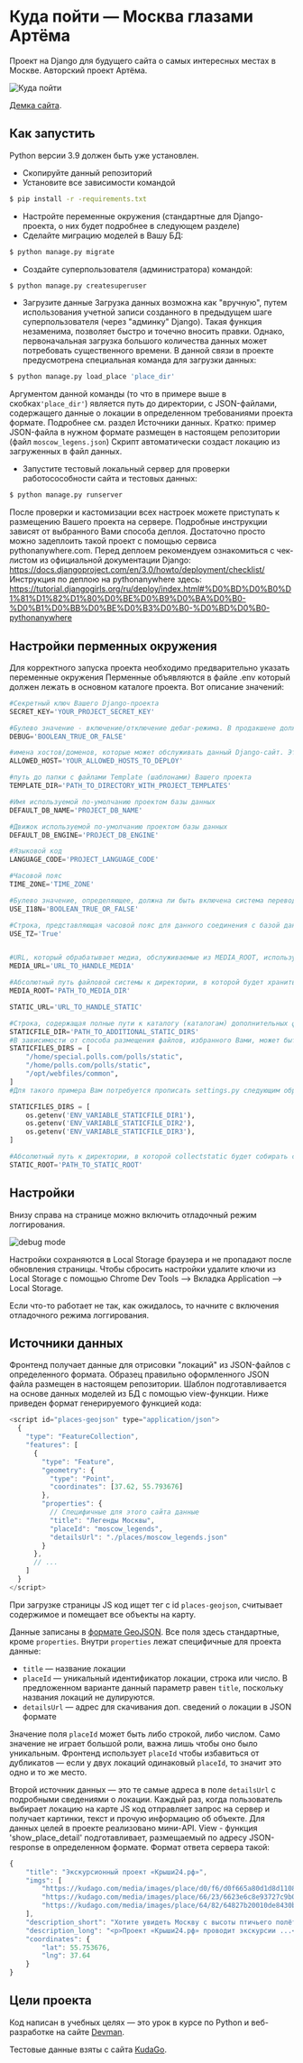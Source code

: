 # Куда пойти — Москва глазами Артёма
Проект на Django для будущего сайта о самых интересных местах в Москве. Авторский проект Артёма.

![&#x41A;&#x443;&#x434;&#x430; &#x43F;&#x43E;&#x439;&#x442;&#x438;](https://github.com/devmanorg/where-to-go-frontend/blob/master/.gitbook/assets/site.png?raw=true)

[Демка сайта](https://migheli.pythonanywhere.com).

## Как запустить

Python версии 3.9 должен быть уже установлен.
* Скопируйте данный репозиторий
* Установите все зависимости командой
```bash
$ pip install -r -requirements.txt
```
* Настройте переменные окружения (стандартные для Django-проекта, о них будет подробнее в следующем разделе)
* Сделайте миграцию моделей в Вашу БД: 

```bash
$ python manage.py migrate
```

* Создайте суперпользователя (администратора) командой:
```bash
$ python manage.py createsuperuser
```

* Загрузите данные
Загрузка данных возможна как "вручную", путем использования учетной записи созданного в предыдущем шаге суперпользователя (через "админку" Django).
Такая функция незаменима, позволяет быстро и точечно вносить правки. Однако, первоначальная загрузка большого количества данных может потребовать существенного времени.
В данной связи в проекте предусмотрена специальная команда для загрузки данных:
```bash
$ python manage.py load_place 'place_dir'
```
Аргументом данной команды (то что в примере выше в скобках`'place_dir'`) является путь до директории, с JSON-файлами, содержащего данные о локации в определенном требованиями проекта формате.
Подробнее см. раздел Источники данных.
Кратко: пример JSON-файла в нужном формате размещен в настоящем репозитории (файл `moscow_legens.json`)
Скрипт автоматически создаст локацию из загруженных в файл данных.


* Запустите тестовый локальный сервер для проверки работосособности сайта и тестовых данных:
```bash
$ python manage.py runserver
```
После проверки и кастомизации всех настроек можете приступать к размещению Вашего проекта на сервере.
Подробные инструкции зависят от выбранного Вами способа деплоя.
Достаточно просто можно задеплоить такой проект с помощью сервиса pythonanywhere.com. 
Перед деплоем рекомендуем ознакомиться с чек-листом из официальной документации Django:
https://docs.djangoproject.com/en/3.0/howto/deployment/checklist/
Инструкция по деплою на pythonanywhere здесь:
https://tutorial.djangogirls.org/ru/deploy/index.html#%D0%BD%D0%B0%D1%81%D1%82%D1%80%D0%BE%D0%B9%D0%BA%D0%B0-%D0%B1%D0%BB%D0%BE%D0%B3%D0%B0-%D0%BD%D0%B0-pythonanywhere

## Настройки перменных окружения

Для корректного запуска проекта необходимо предварительно указать переменные окружения 
Перменные объявляются в файле .env который должен лежать в основном каталоге проекта.
Вот описание значений: 
```Python
#Секретный ключ Вашего Django-проекта
SECRET_KEY='YOUR_PROJECT_SECRET_KEY'

#Булево значение - включение/отключение дебаг-режима. В продакшене должно быть False.
DEBUG='BOOLEAN_TRUE_OR_FALSE'

#имена хостов/доменов, которые может обслуживать данный Django-сайт. Это мера безопасности для предотвращения HTTP Host header attacks, которые возможны даже при многих, казалось бы, безопасных конфигурациях веб-серверов
ALLOWED_HOST='YOUR_ALLOWED_HOSTS_TO_DEPLOY'

#путь до папки с файлами Template (шаблонами) Вашего проекта
TEMPLATE_DIR='PATH_TO_DIRECTORY_WITH_PROJECT_TEMPLATES'

#Имя используемой по-умолчанию проектом базы данных
DEFAULT_DB_NAME='PROJECT_DB_NAME'

#Движок используемой по-умолчанию проектом базы данных
DEFAULT_DB_ENGINE='PROJECT_DB_ENGINE'

#Языковой код
LANGUAGE_CODE='PROJECT_LANGUAGE_CODE'

#Часовой пояс
TIME_ZONE='TIME_ZONE'

#Булево значение, определяющее, должна ли быть включена система перевода Django. Это дает возможность отключить ее для повышения производительности. Если это значение установлено в False, Django сделает некоторые оптимизации, чтобы не загружать механизм перевода.
USE_I18N='BOOLEAN_TRUE_OR_FALSE'

#Строка, представляющая часовой пояс для данного соединения с базой данных или None. Этот внутренний параметр настройки DATABASES принимает те же значения, что и общий параметр TIME_ZONE
USE_TZ='True'


#URL, который обрабатывает медиа, обслуживаемые из MEDIA_ROOT, используемый для managing stored files.
MEDIA_URL='URL_TO_HANDLE_MEDIA'

#Абсолютный путь файловой системы к директории, в которой будет храниться user-uploaded files.
MEDIA_ROOT='PATH_TO_MEDIA_DIR'

STATIC_URL='URL_TO_HANDLE_STATIC'

#Строка, содержащая полные пути к каталогу (каталогам) дополнительных файлов.
STATICFILE_DIR='PATH_TO_ADDITIONAL_STATIC_DIRS'
#В зависимости от способа размещения файлов, избранного Вами, может быть несколько значений , ниже приведены условные ссылки, лишь для примера:
STATICFILES_DIRS = [
    "/home/special.polls.com/polls/static",
    "/home/polls.com/polls/static",
    "/opt/webfiles/common",
]
#Для такого примера Вам потребуется прописать settings.py следующим образом и задать соответствующие переменные окружения `ENV_VARIABLE_STATICFILE_DIR1` `ENV_VARIABLE_STATICFILE_DIR2` `ENV_VARIABLE_STATICFILE_DIR3` и так далее:

STATICFILES_DIRS = [
    os.getenv('ENV_VARIABLE_STATICFILE_DIR1'),
    os.getenv('ENV_VARIABLE_STATICFILE_DIR2'),
    os.getenv('ENV_VARIABLE_STATICFILE_DIR3'),
]

#Абсолютный путь к директории, в которой collectstatic будет собирать статические файлы для развертывания. По существу указывает, откуда на продакшене будут "браться" файлы для проекта.
STATIC_ROOT='PATH_TO_STATIC_ROOT'
```

## Настройки

Внизу справа на странице можно включить отладочный режим логгирования.

![debug mode](https://github.com/devmanorg/where-to-go-frontend/blob/master/.gitbook/assets/debug-option.png?raw=true)

Настройки сохраняются в Local Storage браузера и не пропадают после обновления страницы. Чтобы сбросить настройки удалите ключи из Local Storage с помощью Chrome Dev Tools —&gt; Вкладка Application —&gt; Local Storage.

Если что-то работает не так, как ожидалось, то начните с включения отладочного режима логгирования.

<a href="#" id="data-sources"></a>

## Источники данных

Фронтенд получает данные для отрисовки "локаций" из JSON-файлов с определенного формата. Образец правильно оформленного JSON файла размещен в настоящем репозитории.
Шаблон подготавливается на основе данных моделей из БД с помощью view-функции.
Ниже приведен формат генерируемого функцией кода:

```javascript
<script id="places-geojson" type="application/json">
  {
    "type": "FeatureCollection",
    "features": [
      {
        "type": "Feature",
        "geometry": {
          "type": "Point",
          "coordinates": [37.62, 55.793676]
        },
        "properties": {
          // Специфичные для этого сайта данные
          "title": "Легенды Москвы",
          "placeId": "moscow_legends",
          "detailsUrl": "./places/moscow_legends.json"
        }
      },
      // ...
    ]
  }
</script>
```

При загрузке страницы JS код ищет тег с id `places-geojson`, считывает содержимое и помещает все объекты на карту.

Данные записаны в [формате GeoJSON](https://ru.wikipedia.org/wiki/GeoJSON). Все поля здесь стандартные, кроме `properties`. Внутри `properties` лежат специфичные для проекта данные:

* `title` — название локации
* `placeId` — уникальный идентификатор локации, строка или число. В предложенном варианте данный параметр равен `title`, поскольку названия локаций не дулируются.
* `detailsUrl` — адрес для скачивания доп. сведений о локации в JSON формате

Значение поля `placeId` может быть либо строкой, либо числом. Само значение не играет большой роли, важна лишь чтобы оно было уникальным. Фронтенд использует `placeId` чтобы избавиться от дубликатов — если у двух локаций одинаковый `placeId`, то значит это одно и то же место.

Второй источник данных — это те самые адреса в поле `detailsUrl` c подробными сведениями о локации. Каждый раз, когда пользователь выбирает локацию на карте JS код отправляет запрос на сервер и получает картинки, текст и прочую информацию об объекте. 
Для данных целей в проекте реализовано мини-API. View - функция 'show_place_detail' подготавливает, размещаемый по адресу JSON-response в определенном формате.
Формат ответа сервера такой:

```javascript
{
    "title": "Экскурсионный проект «Крыши24.рф»",
    "imgs": [
        "https://kudago.com/media/images/place/d0/f6/d0f665a80d1d8d110826ba797569df02.jpg",
        "https://kudago.com/media/images/place/66/23/6623e6c8e93727c9b0bb198972d9e9fa.jpg",
        "https://kudago.com/media/images/place/64/82/64827b20010de8430bfc4fb14e786c19.jpg",
    ],
    "description_short": "Хотите увидеть Москву с высоты птичьего полёта?",
    "description_long": "<p>Проект «Крыши24.рф» проводит экскурсии ...</p>",
    "coordinates": {
        "lat": 55.753676,
        "lng": 37.64
    }
}
```

## Цели проекта

Код написан в учебных целях — это урок в курсе по Python и веб-разработке на сайте [Devman](https://dvmn.org).

Тестовые данные взяты с сайта [KudaGo](https://kudago.com).


